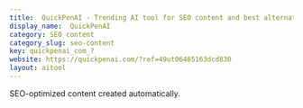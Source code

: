 ```yaml
---
title:  QuickPenAI - Trending AI tool for SEO content and best alternatives
display_name:  QuickPenAI
category: SEO content
category_slug: seo-content
key: quickpenai_com_?
website: https://quickpenai.com/?ref=49ut06465163dcd830
layout: aitool
---
```


SEO-optimized content created automatically.
